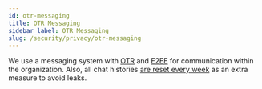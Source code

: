 ```yaml
---
id: otr-messaging
title: OTR Messaging
sidebar_label: OTR Messaging
slug: /security/privacy/otr-messaging
---
```


We use a messaging system with
[OTR](https://en.wikipedia.org/wiki/Off-the-Record_Messaging)
and [E2EE](https://en.wikipedia.org/wiki/End-to-end_encryption)
for communication within the organization.
Also,
all chat histories
[are reset every week](/criteria/data/183)
as an extra measure to avoid leaks.
